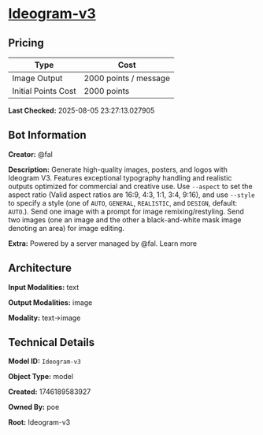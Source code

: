 # [Ideogram-v3](https://poe.com/Ideogram-v3)

## Pricing

| Type | Cost |
|------|------|
| Image Output | 2000 points / message |
| Initial Points Cost | 2000 points |

**Last Checked:** 2025-08-05 23:27:13.027905


## Bot Information

**Creator:** @fal

**Description:** Generate high-quality images, posters, and logos with Ideogram V3. Features exceptional typography handling and realistic outputs optimized for commercial and creative use. Use `--aspect` to set the aspect ratio (Valid aspect ratios are 16:9, 4:3, 1:1, 3:4, 9:16), and use `--style`  to specify a style (one of `AUTO`, `GENERAL`, `REALISTIC`, and `DESIGN`, default: `AUTO`.). Send one image with a prompt for image remixing/restyling. Send two images (one an image and the other a black-and-white mask image denoting an area) for image editing.

**Extra:** Powered by a server managed by @fal. Learn more


## Architecture

**Input Modalities:** text

**Output Modalities:** image

**Modality:** text->image


## Technical Details

**Model ID:** `Ideogram-v3`

**Object Type:** model

**Created:** 1746189583927

**Owned By:** poe

**Root:** Ideogram-v3
